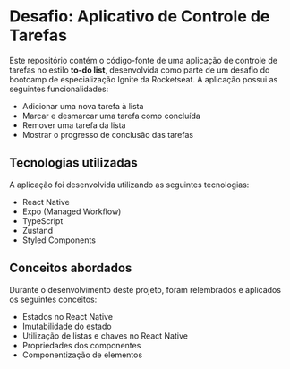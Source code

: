 # Desafio: Aplicativo de Controle de Tarefas

Este repositório contém o código-fonte de uma aplicação de controle de tarefas no estilo **to-do list**, desenvolvida como parte de um desafio do bootcamp de especialização Ignite da Rocketseat. A aplicação possui as seguintes funcionalidades:

- Adicionar uma nova tarefa à lista
- Marcar e desmarcar uma tarefa como concluída
- Remover uma tarefa da lista
- Mostrar o progresso de conclusão das tarefas

## Tecnologias utilizadas

A aplicação foi desenvolvida utilizando as seguintes tecnologias:

- React Native
- Expo (Managed Workflow)
- TypeScript
- Zustand
- Styled Components

## Conceitos abordados

Durante o desenvolvimento deste projeto, foram relembrados e aplicados os seguintes conceitos:

- Estados no React Native
- Imutabilidade do estado
- Utilização de listas e chaves no React Native
- Propriedades dos componentes
- Componentização de elementos
